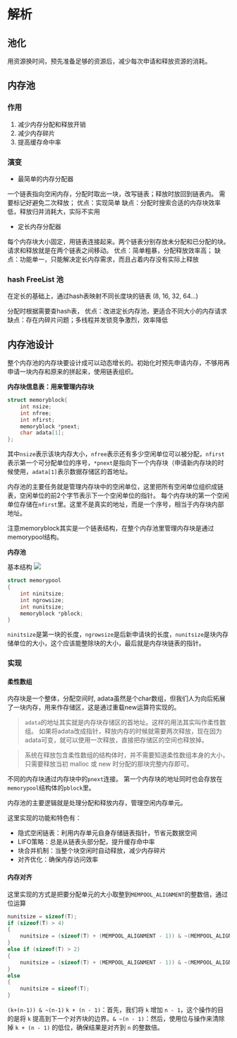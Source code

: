 # 解析

## 池化

用资源换时间，预先准备足够的资源后，减少每次申请和释放资源的消耗。

## 内存池

### 作用 
1. 减少内存分配和释放开销
2. 减少内存碎片
3. 提高缓存命中率

### 演变

* 最简单的内存分配器

一个链表指向空闲内存，分配时取出一块，改写链表；释放时放回到链表内。
需要标记好避免二次释放；
优点：实现简单
缺点：分配时搜索合适的内存块效率低，释放归并消耗大，实际不实用

* 定长内存分配器

每个内存块大小固定，用链表连接起来。两个链表分别存放未分配和已分配的块。
请求和释放就是在两个链表之间移动。
优点：简单粗暴，分配释放效率高；
缺点：功能单一，只能解决定长内存需求，而且占着内存没有实际上释放

### hash FreeList 池

在定长的基础上，通过hash表映射不同长度块的链表
(8, 16, 32, 64...)

分配时根据需要查hash表，
优点：改进定长内存池，更适合不同大小的内存请求
缺点：存在内碎片问题；多线程并发锁竞争激烈，效率降低

## 内存池设计

整个内存池的内存块要设计成可以动态增长的。初始化时预先申请内存，不够用再申请一块内存和原来的拼起来，使用链表组织。

**内存块信息表：用来管理内存块**
```c++
struct memoryblock{
    int nsize;              
    int nfree;
    int nfirst;
    memoryblock *pnext;
    char adata[1];
};
```

其中`nsize`表示该块内存大小，`nfree`表示还有多少空闲单位可以被分配，`nfirst`表示第一个可分配单位的序号，`*pnext`是指向下一个内存块（申请新内存块的时候使用，`adata[1]`表示数据存储区的首地址。

内存池的主要任务就是管理内存块中的空闲单位，这里把所有空闲单位组织成链表，空闲单位的前2个字节表示下一个空闲单位的指针。
每个内存块的第一个空闲单位存储在`nfirst`里。这里不是真实的地址，而是一个序号，相当于内存块内部地址。

注意memoryblock其实是一个链表结构，在整个内存池里管理内存块是通过memorypool结构。

**内存池**

基本结构
![](./简易内存池.png)

```c++
struct memorypool
{
    int ninitsize;
    int ngrowsize;
    int nunitsize;
    memoryblock *pblock;
}
```
`ninitsize`是第一块的长度，`ngrowsize`是后新申请块的长度，`nunitsize`是块内存储单位的大小，这个应该能整除块的大小，最后就是内存块链表的指针。


### 实现

#### 柔性数组

内存块是一个整体，分配空间时, adata虽然是个char数组，但我们人为向后拓展了一块内存，用来作存储区，这是通过重载new运算符实现的。

> `adata`的地址其实就是内存块存储区的首地址。这样的用法其实叫作柔性数组。
如果将adata改成指针，释放内存的时候就需要两次释放，现在因为adata可变，就可以使用一次释放，直接把存储区的空间也释放掉。

> 系统在释放包含柔性数组的结构体时，并不需要知道柔性数组本身的大小，只需要释放当初 malloc 或 new 时分配的那块完整内存即可。

不同的内存块通过内存块中的`pnext`连接。
第一个内存块的地址同时也会存放在`memorypool`结构体的`pblock`里。

内存池的主要逻辑就是处理分配和释放内存，管理空闲内存单元。

这里实现的功能和特色有：
* 隐式空闲链表：利用内存单元自身存储链表指针，节省元数据空间
* LIFO策略：总是从链表头部分配，提升缓存命中率
* 块合并机制：当整个块空闲时自动释放，减少内存碎片
* 对齐优化：确保内存访问效率


#### 内存对齐

这里实现的方式是把要分配单元的大小取整到`MEMPOOL_ALIGNMENT`的整数倍，通过位运算
```c++
nunitsize = sizeof(T);
if (sizeof(T) > 4)
{
    nunitsize = (sizeof(T) + (MEMPOOL_ALIGNMENT - 1)) & ~(MEMPOOL_ALIGNMENT - 1); // 返回值为MEMPOOL_ALIGNMENT的倍数
}
else if (sizeof(T) > 2)
{
    nunitsize = (sizeof(T) + (MEMPOOL_ALIGNMENT - 1)) & ~(MEMPOOL_ALIGNMENT - 1);
}
else
{
    nunitsize = sizeof(T);
}
```

`(k+(n-1)) & ~(n-1)`
⁠`k + (n - 1)`：首先，我们将 `⁠k` 增加 `⁠n - 1`，这个操作的目的是将 `⁠k` 提高到下一个对齐块的边界。`⁠& ~(n - 1)`：然后，使用位与操作来清除掉 `⁠k + (n - 1)` 的低位，确保结果是对齐到 `⁠n` 的整数倍。

